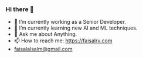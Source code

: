 ### Hi there 👋

- 🔭 I’m currently working as a Senior Developer.
- 🌱 I’m currently learning new AI and ML techniques.
- 💬 Ask me about Anything.
- 📫 How to reach me: https://faisalrv.com
-    faisalalsalm@gmail.com
